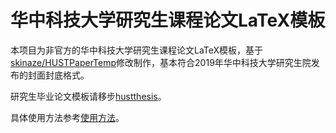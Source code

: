 # 华中科技大学研究生课程论文LaTeX模板

本项目为非官方的华中科技大学研究生课程论文LaTeX模板，基于[skinaze/HUSTPaperTemp](https://github.com/skinaze/HUSTPaperTemp)修改制作，基本符合2019年华中科技大学研究生院发布的封面封底格式。

研究生毕业论文模板请移步[hustthesis](https://ctan.org/pkg/hustthesis)。

具体使用方法参考[使用方法](https://github.com/skinaze/HUSTPaperTemp#%E4%BD%BF%E7%94%A8%E6%96%B9%E6%B3%95)。
